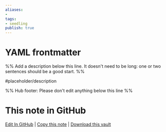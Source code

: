 ```yaml
---
aliases: 
- 
tags:
- seedling
publish: true
---
```


# YAML frontmatter

%% Add a description below this line. It doesn't need to be long: one or two sentences should be a good start. %%

#placeholder/description 

%% Hub footer: Please don't edit anything below this line %%

# This note in GitHub

<span class="git-footer">[Edit In GitHub](https://github.dev/obsidian-community/obsidian-hub/blob/main/05%20-%20Concepts/YAML%20frontmatter.md "git-hub-edit-note") | [Copy this note](https://raw.githubusercontent.com/obsidian-community/obsidian-hub/main/05%20-%20Concepts/YAML%20frontmatter.md "git-hub-copy-note") | [Download this vault](https://github.com/obsidian-community/obsidian-hub/archive/refs/heads/main.zip "git-hub-download-vault") </span>